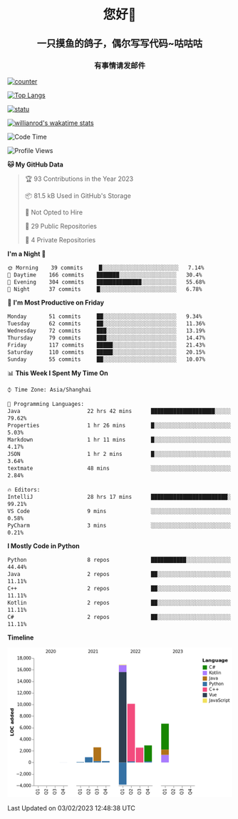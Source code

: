 

<!--
**kitUIN/kitUIN** is a ✨ _special_ ✨ repository because its `README.md` (this file) appears on your GitHub profile.

Here are some ideas to get you started:

- 🔭 I’m currently working on ...
- 🌱 I’m currently learning ...
- 👯 I’m looking to collaborate on ...
- 🤔 I’m looking for help with ...
- 💬 Ask me about ...
- 📫 How to reach me: ...
- 😄 Pronouns: ...
- ⚡ Fun fact: ...
-->
<h1 align="center">您好👋</h1>
<h2 align="center">一只摸鱼的鸽子，偶尔写写代码~咕咕咕</h2>
<h3 align="center">有事情请发邮件</h3>

[![counter](https://count.getloli.com/get/@KitUIN?theme=rule34)](https://count.getloli.com/)

[![Top Langs](https://github-readme-stats.kituin.fun/api/top-langs/?username=kitUIN&show_icons=true&theme=gruvbox&locale=cn&layout=compact)](https://github.com/anuraghazra/github-readme-stats)  

[![statu](https://github-readme-stats.kituin.fun/api?username=kitUIN&show_icons=true&theme=gruvbox&locale=cn)](https://github.com/anuraghazra/github-readme-stats)  

[![willianrod's wakatime stats](https://github-readme-stats.kituin.fun/api/wakatime?username=kituin)](https://github.com/anuraghazra/github-readme-stats)  


<!--START_SECTION:waka-->
![Code Time](http://img.shields.io/badge/Code%20Time-864%20hrs%2043%20mins-blue)

![Profile Views](http://img.shields.io/badge/Profile%20Views-21-blue)

**🐱 My GitHub Data** 

> 🏆 93 Contributions in the Year 2023
 > 
> 📦 81.5 kB Used in GitHub's Storage 
 > 
> 🚫 Not Opted to Hire
 > 
> 📜 29 Public Repositories 
 > 
> 🔑 4 Private Repositories  
 > 
**I'm a Night 🦉** 

```text
🌞 Morning    39 commits     █░░░░░░░░░░░░░░░░░░░░░░░░   7.14% 
🌆 Daytime    166 commits    ███████░░░░░░░░░░░░░░░░░░   30.4% 
🌃 Evening    304 commits    ██████████████░░░░░░░░░░░   55.68% 
🌙 Night      37 commits     █░░░░░░░░░░░░░░░░░░░░░░░░   6.78%

```
📅 **I'm Most Productive on Friday** 

```text
Monday       51 commits     ██░░░░░░░░░░░░░░░░░░░░░░░   9.34% 
Tuesday      62 commits     ██░░░░░░░░░░░░░░░░░░░░░░░   11.36% 
Wednesday    72 commits     ███░░░░░░░░░░░░░░░░░░░░░░   13.19% 
Thursday     79 commits     ███░░░░░░░░░░░░░░░░░░░░░░   14.47% 
Friday       117 commits    █████░░░░░░░░░░░░░░░░░░░░   21.43% 
Saturday     110 commits    █████░░░░░░░░░░░░░░░░░░░░   20.15% 
Sunday       55 commits     ██░░░░░░░░░░░░░░░░░░░░░░░   10.07%

```


📊 **This Week I Spent My Time On** 

```text
⌚︎ Time Zone: Asia/Shanghai

💬 Programming Languages: 
Java                     22 hrs 42 mins      ████████████████████░░░░░   79.62% 
Properties               1 hr 26 mins        █░░░░░░░░░░░░░░░░░░░░░░░░   5.03% 
Markdown                 1 hr 11 mins        █░░░░░░░░░░░░░░░░░░░░░░░░   4.17% 
JSON                     1 hr 2 mins         █░░░░░░░░░░░░░░░░░░░░░░░░   3.64% 
textmate                 48 mins             ░░░░░░░░░░░░░░░░░░░░░░░░░   2.84%

🔥 Editors: 
IntelliJ                 28 hrs 17 mins      ████████████████████████░   99.21% 
VS Code                  9 mins              ░░░░░░░░░░░░░░░░░░░░░░░░░   0.58% 
PyCharm                  3 mins              ░░░░░░░░░░░░░░░░░░░░░░░░░   0.21%

```

**I Mostly Code in Python** 

```text
Python                   8 repos             ███████████░░░░░░░░░░░░░░   44.44% 
Java                     2 repos             ██░░░░░░░░░░░░░░░░░░░░░░░   11.11% 
C++                      2 repos             ██░░░░░░░░░░░░░░░░░░░░░░░   11.11% 
Kotlin                   2 repos             ██░░░░░░░░░░░░░░░░░░░░░░░   11.11% 
C#                       2 repos             ██░░░░░░░░░░░░░░░░░░░░░░░   11.11%

```


**Timeline**

![Chart not found](https://raw.githubusercontent.com/kitUIN/kitUIN/main/charts/bar_graph.png) 


 Last Updated on 03/02/2023 12:48:38 UTC
<!--END_SECTION:waka-->
